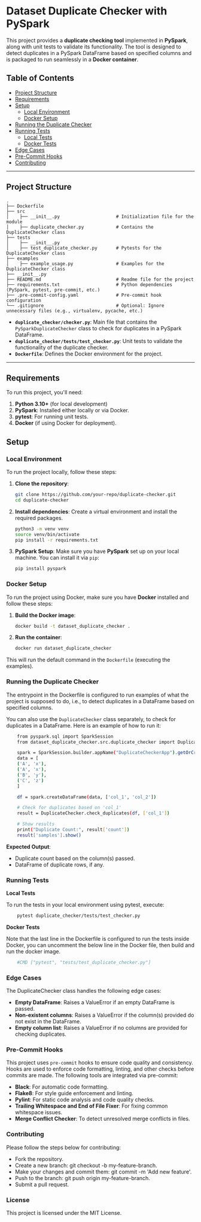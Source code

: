 # Dataset Duplicate Checker with PySpark

This project provides a **duplicate checking tool** implemented in **PySpark**, along with unit tests to validate its functionality. The tool is designed to detect duplicates in a PySpark DataFrame based on specified columns and is packaged to run seamlessly in a **Docker container**.

## Table of Contents

- [Project Structure](#project-structure)
- [Requirements](#requirements)
- [Setup](#setup)
  - [Local Environment](#local-environment)
  - [Docker Setup](#docker-setup)
- [Running the Duplicate Checker](#running-the-duplicate-checker)
- [Running Tests](#running-tests)
  - [Local Tests](#local-tests)
  - [Docker Tests](#docker-tests)
- [Edge Cases](#edge-cases)
- [Pre-Commit Hooks](#pre-commit-hooks)
- [Contributing](#contributing)

---

## Project Structure
```
.
├── Dockerfile
├── src
│    ├── __init__.py                     # Initialization file for the module
│    ├── duplicate_checker.py            # Contains the DuplicateChecker class
├── tests
│    ├── __init__.py                     
│    ├── test_duplicate_checker.py       # Pytests for the DuplicateChecker class
├── examples
│    ├── example_usage.py                # Examples for the DuplicateChecker class
├── __init__.py
├── README.md                            # Readme file for the project
├── requirements.txt                     # Python dependencies (PySpark, pytest, pre-commit, etc.)
├── .pre-commit-config.yaml              # Pre-commit hook configuration
└── .gitignore                           # Optional: Ignore unnecessary files (e.g., virtualenv, pycache, etc.)
```


- **`duplicate_checker/checker.py`**: Main file that contains the `PySparkDuplicateChecker` class to check for duplicates in a PySpark DataFrame.
- **`duplicate_checker/tests/test_checker.py`**: Unit tests to validate the functionality of the duplicate checker.
- **`Dockerfile`**: Defines the Docker environment for the project.

---

## Requirements

To run this project, you'll need:

1. **Python 3.10+** (for local development)
2. **PySpark**: Installed either locally or via Docker.
3. **pytest**: For running unit tests.
4. **Docker** (if using Docker for deployment).

## Setup

### Local Environment

To run the project locally, follow these steps:

1. **Clone the repository**:
    ```bash
    git clone https://github.com/your-repo/duplicate-checker.git
    cd duplicate-checker
    ```

2. **Install dependencies**:
    Create a virtual environment and install the required packages.
    ```bash
    python3 -m venv venv
    source venv/bin/activate
    pip install -r requirements.txt
    ```

3. **PySpark Setup**:
    Make sure you have **PySpark** set up on your local machine. You can install it via `pip`:
    ```bash
    pip install pyspark
    ```

### Docker Setup

To run the project using Docker, make sure you have **Docker** installed and follow these steps:

1. **Build the Docker image**:
    ```bash
    docker build -t dataset_duplicate_checker .
    ```

2. **Run the container**:
    ```bash
    docker run dataset_duplicate_checker
    ```

This will run the default command in the `Dockerfile` (executing the examples).

### Running the Duplicate Checker

The entrypoint in the Dockerfile is configured to run examples of what the project is supposed to do, i.e., to detect duplicates in a DataFrame based on specified columns.

You can also use the `DuplicateChecker` class separately, to check for duplicates in a DataFrame. Here is an example of how to run it:
```bash
    from pyspark.sql import SparkSession
    from dataset_duplicate_checker.src.duplicate_checker import DuplicateChecker

    spark = SparkSession.builder.appName("DuplicateCheckerApp").getOrCreate()
    data = [
    ('A', 'x'),
    ('A', 'x'),
    ('B', 'y'),
    ('C', 'z')
    ]

    df = spark.createDataFrame(data, ['col_1', 'col_2'])

    # Check for duplicates based on 'col_1'
    result = DuplicateChecker.check_duplicates(df, ['col_1'])

    # Show results
    print("Duplicate Count:", result['count'])
    result['samples'].show()
```
**Expected Output**:
- Duplicate count based on the column(s) passed.
- DataFrame of duplicate rows, if any.

### Running Tests
**Local Tests**

To run the tests in your local environment using pytest, execute:
```bash
    pytest duplicate_checker/tests/test_checker.py
```
**Docker Tests**

Note that the last line in the Dockerfile is configured to run the tests inside Docker, you can uncomment the below line in the Docker file, then build and run the docker image.
```bash
    #CMD ["pytest", "tests/test_duplicate_checker.py"]
```

### Edge Cases
The DuplicateChecker class handles the following edge cases:
- **Empty DataFrame**: Raises a ValueError if an empty DataFrame is passed.
- **Non-existent columns**: Raises a ValueError if the column(s) provided do not exist in the DataFrame.
- **Empty column list**: Raises a ValueError if no columns are provided for checking duplicates.

### Pre-Commit Hooks
This project uses `pre-commit` hooks to ensure code quality and consistency. Hooks are used to enforce code formatting, linting, and other checks before commits are made. The following tools are integrated via pre-commit:
- **Black**: For automatic code formatting.
- **Flake8**: For style guide enforcement and linting.
- **Pylint**: For static code analysis and code quality checks.
- **Trailing Whitespace and End of File Fixer**: For fixing common whitespace issues.
- **Merge Conflict Checker**: To detect unresolved merge conflicts in files.

### Contributing
Please follow the steps below for contributing:
- Fork the repository.
- Create a new branch: git checkout -b my-feature-branch.
- Make your changes and commit them: git commit -m 'Add new feature'.
- Push to the branch: git push origin my-feature-branch.
- Submit a pull request.

### License
This project is licensed under the MIT License.